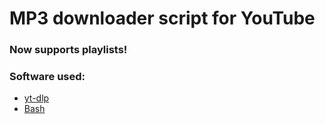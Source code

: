# MP3 downloader script for YouTube

### Now supports playlists!

### Software used:
- [yt-dlp](https://github.com/yt-dlp/yt-dlp/)
- [Bash](https://www.gnu.org/software/bash/)
